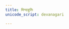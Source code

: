 ```yaml
---
title: मिन्दाहुतिः
unicode_script: devanagari

---
```


<div class="js_include" url="/vedAH/taittirIyam/saMhitA/3/2/yan_ma_Atmano_mindAbhUt/"  newLevelForH1="2" includeTitle="true"> </div>  

